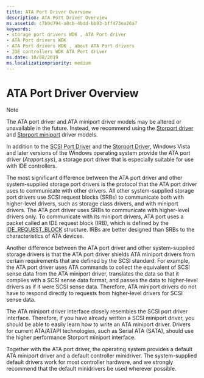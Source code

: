 ```yaml
---
title: ATA Port Driver Overview
description: ATA Port Driver Overview
ms.assetid: c7b9d794-a8cb-4bdd-bb93-bff473ea26a7
keywords:
- storage port drivers WDK , ATA Port driver
- ATA Port drivers WDK
- ATA Port drivers WDK , about ATA Port drivers
- IDE controllers WDK ATA Port driver
ms.date: 10/08/2019
ms.localizationpriority: medium
---
```


# ATA Port Driver Overview

> [!NOTE]
> The ATA port driver and ATA miniport driver models may be altered or unavailable in the future. Instead, we recommend using the [Storport driver](storport-driver-overview.md) and [Storport miniport](./storport-miniport-drivers.md) driver models.

In addition to the [SCSI Port Driver](scsi-port-driver-overview.md) and the [Storport Driver](storport-driver-overview.md), Windows Vista and later versions of the Windows operating system provide the ATA port driver (*Ataport.sys*), a storage port driver that is especially suitable for use with IDE controllers.

The most significant difference between the ATA port driver and other system-supplied storage port drivers is the protocol that the ATA port driver uses to communicate with other drivers. All other system-supplied storage port drivers use SCSI request blocks (SRBs) to communicate both with higher-level drivers, such as storage class drivers, and with miniport drivers. The ATA port driver uses SRBs to communicate with higher-level drivers only. To communicate with its miniport drivers, ATA port uses a packet called an IDE request block (IRB), which is defined by the [IDE_REQUEST_BLOCK](/windows-hardware/drivers/ddi/irb/ns-irb-_ide_request_block) structure. IRBs are better designed than SRBs to the characteristics of ATA devices.

Another difference between the ATA port driver and other system-supplied storage drivers is that the ATA port driver shields ATA miniport drivers from certain requirements that are defined by the SCSI standard. For example, the ATA port driver uses ATA commands to collect the equivalent of SCSI sense data from the ATA miniport driver, translates the data so that it complies with a SCSI sense data format, and passes the data to higher-level drivers as if it were SCSI sense data. Therefore, ATA miniport drivers do not have to respond directly to requests from higher-level drivers for SCSI sense data.

The ATA miniport driver interface closely resembles the SCSI port driver interface. Therefore, if you have already written a SCSI miniport driver, you should be able to easily learn how to write an ATA miniport driver. Drivers for current ATA/ATAPI technologies, such as Serial ATA (SATA), should use the higher performance Storport miniport interface.

Together with the ATA port driver, the operating system provides a default ATA miniport driver and a default controller minidriver. The system-supplied default drivers work for most controller hardware, and we strongly recommend that the default minidrivers be used wherever possible.